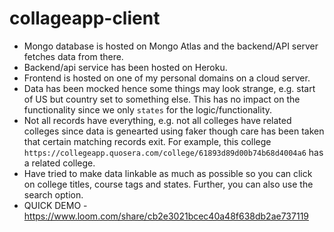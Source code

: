 # collageapp-client

* Mongo database is hosted on Mongo Atlas and the backend/API server fetches data from there.
* Backend/api service has been hosted on Heroku.
* Frontend is hosted on one of my personal domains on a cloud server.
* Data has been mocked hence some things may look strange, e.g. start of US but country set to something else. This has no impact on the functionality since we only `states` for the logic/functionality.
* Not all records have everything, e.g. not all colleges have related colleges since data is genearted using faker though care has been taken that certain matching records exit. For example, this college `https://collegeapp.quosera.com/college/61893d89d00b74b68d4004a6` has a related college.
* Have tried to make data linkable as much as possible so you can click on college titles, course tags and states. Further, you can also use the search option.
* QUICK DEMO - https://www.loom.com/share/cb2e3021bcec40a48f638db2ae737119
